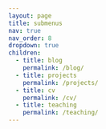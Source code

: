 ```yaml
---
layout: page
title: submenus
nav: true
nav_order: 8
dropdown: true
children:
  - title: blog
    permalink: /blog/
  - title: projects
    permalink: /projects/
  - title: cv
    permalink: /cv/
  - title: teaching
    permalink: /teaching/
---
```

